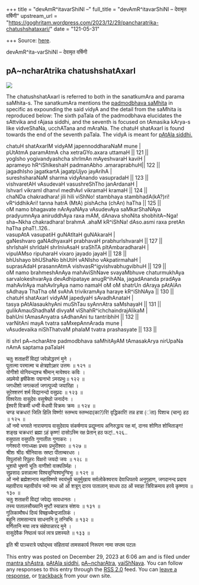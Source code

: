 +++
title = "devAmR^itavarShiNI –"
full_title = "devAmR^itavarShiNI – देवामृत वर्षिणी"
upstream_url = "https://goghritam.wordpress.com/2023/12/29/pancharatrika-chatushshataxari/"
date = "121-05-31"

+++
Source: [here](https://goghritam.wordpress.com/2023/12/29/pancharatrika-chatushshataxari/).

devAmR^ita-varShiNI – देवामृत वर्षिणी

## pA\~ncharAtrika chatushshatAxarI

<div class="entry">

<div class="wp-block-image">

![](https://goghritam.wordpress.com/wp-content/uploads/2023/12/258490279_444667013937163_2161298699484565602_n.jpg?w=540)

</div>

The chatushshatAxarI is referred to both in the sanatkumAra and parama saMhita-s. The sanatkumAra mentions the [padmodbhava saMhita](https://goghritam.wordpress.com/2022/07/22/notes-from-the-padmodbhava-samhita/) in specific as expounding the said vidyA and the detail from the saMhita is reproduced below: The sixth paTala of the padmodbhava elucidates the sAttvika and rAjasa siddhi, and the seventh is focused on tAmasika kArya-s like vidveShaNa, ucchATana and mAraNa. The chatuH shatAxarI is found towards the end of the seventh paTala. The vidyA is meant for [pAtAla siddhi.](https://goghritam.wordpress.com/2021/02/14/patala-siddhi-patala-sadhana/)

chatuH shatAxarIM vidyAM japennoddharaNaM mune \|  
pUtAtmA paramAtmA cha xetraGYo.axara uttamaH \|\| 121 \|\|  
yogIsho yogivandyashcha shrImAn mAyeshvaraH kaviH \|  
aprameyo hR^iShIkeshaH padmanAbho .amaraprabhuH\|\| 122 \|\|  
jagadhIsho jagatkartA jagatpUjyo jayArihA \|  
sureshsharaNaM sharma vidyAnando vasupradaH \|\| 123 \|\|  
vishvaretAH vAsudevaH vasushreShTho janArdanaH \|  
IshvarI vikramI dhanvI medhAvI vikramaH kramaH \|\| 124 \|\|  
chaNDa chakradhara! jili hili viShNo! stambhaya stambhadA(kA?)ri! vR^iddhikAri! tanna hatrA (MtA) pishAcha (chAn) haTha \|\| 125 \|\|  
oM namo bhagavate nArAyaNAya vAsudevAya saMkarShaNAya pradyumnAya aniruddhAya raxa mAM, dAnava shoNita shobhitA\~Nga! sha\~Nkha chakradhara! brahmA .ahaM kR^iShNa! dAso.asmi raxa pretAn haTha phaT!..126..  
vasupAtA vasupatiH guNAtItaH guNAkaraH \|  
gaNeshvaro gaNAdhyaxaH prabhavaH prabhurIshvaraH \|\| 127 \|\|  
shrIshaH shrIdaH shrInivAsaH sraShTA pItAmbaradharaH \|  
vipulAMso ripuharaH vixaro jayado jayaH \|\| 128 \|\|  
bhUshayo bhUShaNo bhUtiH vANIsho vAkpatirmahaH \|  
suprasAdaH prasannAtmA vishvasR^igvishvabhugvibhuH \|\| 129 \|\|  
oM namo brahmeshAnAya mahAviShNave svayaMbhuve chaturmukhAya sarvalokeshvarAya devAdhipataye anugR^ihANa, jagadAnanda pradAya mahAvIrAya mahAvIryAya namo namaH oM oM shatrUn dAraya pAtAlAn sAdhaya ThaTha oM svAhA trivikramAya haraye kR^iShNAya \|\| 130 \|\|  
chatuH shatAxarI vidyAM japedyaH sAvadhAnataH \|  
tasya pAtAlasaukhyAni muShTau syAnnAtra saMshayaH \|\| 131 \|\|  
gulikAmauShadhaM divyaM viShahR^ichchaindrajAlikaM \|  
bahUni tAmasAnyatra sAdhanAni tu tantribhiH \|\| 132 \|\|  
varNitAni mayA tvatra saMxepAnnArada mune \|  
vAsudevaika niShThatvaM phalaM tvatra prashasyate \|\| 133 \|\|

iti shrI pA\~ncharAtre padmodbhava saMhitAyAM tAmasakArya nirUpaNa nAmA saptama paTalaH

चतुः शताक्षरीं विद्यां जपेन्नोद्धरणं मुने ।  
पूतात्मा परमात्मा च क्षेत्रज्ञोऽक्षर उत्तमः ॥ १२१ ॥  
योगीशो योगिवन्द्यश्च श्रीमान्‌ मायेश्वरः कविः ।  
अप्रमेयो हृषीकेशः पद्मनाभो ऽमरप्रभुः॥ १२२ ॥  
जगधीशो जगत्कर्ता जगत्पूज्यो जयारिहा ।  
सुरेश्शरणं शर्म विद्यानन्दो वसुप्रदः ॥ १२३ ॥  
विश्वरेताः वासुदेवः वसुश्रेष्ठो जनार्दनः ।  
ईश्वरी विक्रमी धन्वी मेधावी विक्रमः क्रमः ॥ १२४ ॥  
चण्ड चक्रधर! जिलि हिलि विष्णो! स्तम्भय स्तम्भदा(का?)रि! वृद्धिकारि! तन्न हत्रा (ंता) पिशाच (चान्‌) हठ ॥ १२५ ॥  
ओं नमो भगवते नारायणाय वासुदेवाय संकर्षणाय प्रद्युम्नाय अनिरुद्धाय रक्ष मां, दानव शोणित शोभिताङ्ग! शङ्ख चक्रधर! ब्रह्मा ऽहं कृष्ण! दासोऽस्मि रक्ष प्रेतान्‌ हठ फट्‌!..१२६..  
वसुपाता वसुपतिः गुणातीतः गुणाकरः ।  
गणेश्वरो गणाध्यक्षः प्रभवः प्रभुरीश्वरः ॥ १२७ ॥  
श्रीशः श्रीदः श्रीनिवासः स्रष्टा पीताम्बरधरः ।  
विपुलांसो रिपुहरः विक्षरो जयदो जयः ॥ १२८ ॥  
भूशयो भूषणो भूतिः वाणीशो वाक्पतिर्महः ।  
सुप्रसादः प्रसन्नात्मा विश्वसृग्विश्वभुग्विभुः ॥ १२९ ॥  
ओं नमो ब्रह्मेशानाय महाविष्णवे स्वयंभुवे चतुर्मुखाय सर्वलोकेश्वराय देवाधिपतये अनुगृहाण, जगदानन्द प्रदाय महावीराय महावीर्याय नमो नमः ओं ओं शत्रून्‌ दारय पातालान्‌ साधय ठठ ओं स्वाहा त्रिविक्रमाय हरये कृष्णाय ॥ १३० ॥  
चतुः शताक्षरी विद्यां जपेद्यः सावधानतः ।  
तस्य पातालसौख्यानि मुष्टौ स्यान्नात्र संशयः ॥ १३१ ॥  
गुलिकामौषधं दिव्यं विषहृच्चैन्द्रजालिकं ।  
बहूनि तामसान्यत्र साधनानि तु तन्त्रिभिः ॥ १३२ ॥  
वर्णितानि मया त्वत्र संक्षेपान्नारद मुने ।  
वासुदेवैक निष्ठत्वं फलं त्वत्र प्रशस्यते ॥ १३३ ॥

इति श्री पाञ्चरात्रे पद्मोद्भव संहितायां तामसकार्य निरूपण नामा सप्तम पटलः

This entry was posted on December 29, 2023 at 6:06 am and is filed under [mantra shAstra](https://goghritam.wordpress.com/category/mantra-shastra/), [pAtAla siddhi](https://goghritam.wordpress.com/category/mantra-shastra/patala-siddhi/), [pA\~ncharAtra](https://goghritam.wordpress.com/category/vaishnava/pancharatra/), [vaiShNava](https://goghritam.wordpress.com/category/vaishnava/). You can follow any responses to this entry through the [RSS 2.0](https://goghritam.wordpress.com/2023/12/29/pancharatrika-chatushshataxari/feed/) feed. You can [leave a response](#respond), or [trackback](https://goghritam.wordpress.com/2023/12/29/pancharatrika-chatushshataxari/trackback/) from your own site.

</div>
